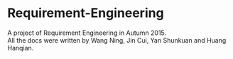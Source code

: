 # Requirement-Engineering
A project of Requirement Engineering in Autumn 2015.<br>
All the docs were written by Wang Ning, Jin Cui, Yan Shunkuan and Huang Hanqian.

